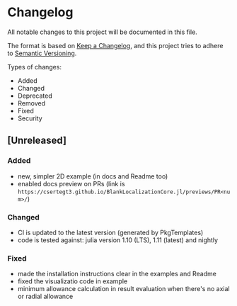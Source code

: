 # Changelog

All notable changes to this project will be documented in this file.

The format is based on [Keep a Changelog](https://keepachangelog.com/en/1.1.0/),
and this project tries to adhere to [Semantic Versioning](https://semver.org/spec/v2.0.0.html).

Types of changes:

- Added
- Changed
- Deprecated
- Removed
- Fixed
- Security

## [Unreleased]

### Added

- new, simpler 2D example (in docs and Readme too)
- enabled docs preview on PRs (link is `https://csertegt3.github.io/BlankLocalizationCore.jl/previews/PR<num>/`)

### Changed

- CI is updated to the latest version (generated by PkgTemplates)
- code is tested against: julia version 1.10 (LTS), 1.11 (latest) and nightly

### Fixed

- made the installation instructions clear in the examples and Readme
- fixed the visualizatio code in example
- minimum allowance calculation in result evaluation when there's no axial or radial allowance
